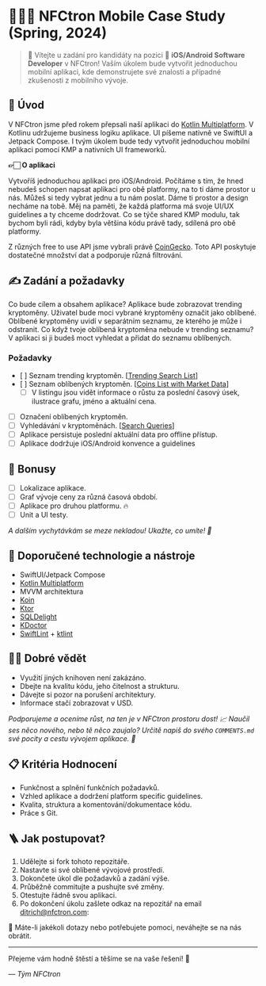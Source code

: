 # 🧑🏻‍🚀 NFCtron Mobile Case Study (Spring, 2024)

>👋 Vítejte u zadání pro kandidáty na pozici 📲 **iOS/Android Software Developer** v NFCtron! Vaším úkolem bude
vytvořit jednoduchou mobilní aplikaci, kde demonstrujete své znalosti a případné zkušenosti z mobilního vývoje.

## 🎯 Úvod

V NFCtron jsme před rokem přepsali naší aplikaci do [Kotlin Multiplatform](https://kotlinlang.org/docs/multiplatform.html).
V Kotlinu udržujeme business logiku aplikace. UI píšeme nativně ve SwiftUI a Jetpack Compose.
I tvým úkolem bude tedy vytvořit jednoduchou mobilní aplikaci pomocí KMP a nativních UI frameworků.

**👉🏻 O aplikaci**

Vytvoříš jednoduchou aplikaci pro iOS/Android. Počítáme s tím, že hned nebudeš schopen napsat aplikaci pro obě platformy, na to ti dáme prostor u nás. Můžeš si tedy vybrat jednu a tu nám poslat.
Dáme ti prostor a design necháme na tobě. Měj na paměti, že každá platforma má svoje UI/UX guidelines a ty chceme dodržovat.
Co se týče shared KMP modulu, tak bychom byli rádi, kdyby byla většina kódu právě tady, sdílená pro obě platformy.

Z různých free to use API jsme vybrali právě [CoinGecko](https://docs.coingecko.com/reference/introduction). Toto API poskytuje dostatečné množství dat a podporuje různá filtrování.

## ✍️ Zadání a požadavky
Co bude cílem a obsahem aplikace? Aplikace bude zobrazovat trending kryptoměny. Uživatel bude moci vybrané kryptoměny označit jako oblíbené. Oblíbené kryptoměny uvidí v separátním seznamu, ze kterého je může i odstranit.
Co když tvoje oblíbená kryptoměna nebude v trending seznamu? V aplikaci si ji budeš moct vyhledat a přidat do seznamu oblíbených.

### Požadavky
- [ ] Seznam trending kryptoměn. [[Trending Search List](https://docs.coingecko.com/reference/trending-search)]
- [ ] Seznam oblíbených kryptoměn. [[Coins List with Market Data](https://docs.coingecko.com/reference/coins-markets)]
  - [ ] V listingu jsou vidět informace o růstu za poslední časový úsek, ilustrace grafu, jméno a aktuální cena.
- [ ] Označení oblíbených kryptoměn.
- [ ] Vyhledávání v kryptoměnách. [[Search Queries](https://docs.coingecko.com/reference/search-data)]
- [ ] Aplikace persistuje poslední aktuální data pro offline přístup.
- [ ] Aplikace dodržuje iOS/Android konvence a guidelines

## 🌟 Bonusy
- [ ] Lokalizace aplikace.
- [ ] Graf vývoje ceny za různá časová období.
- [ ] Aplikace pro druhou platformu. 🔥
- [ ] Unit a UI testy.

_A dalším vychytávkám se meze nekladou! Ukažte, co umíte! 💫_

## 🔨 Doporučené technologie a nástroje
- SwiftUI/Jetpack Compose
- [Kotlin Multiplatform](https://kotlinlang.org/docs/multiplatform.html)
- MVVM architektura
- [Koin](https://insert-koin.io)
- [Ktor](https://ktor.io)
- [SQLDelight](https://github.com/cashapp/sqldelight)
- [KDoctor](https://github.com/Kotlin/kdoctor)
- [SwiftLint](https://github.com/realm/SwiftLint) + [ktlint](https://github.com/pinterest/ktlint)

## ☝🏻 Dobré vědět
- Využití jiných knihoven není zakázáno.
- Dbejte na kvalitu kódu, jeho čitelnost a strukturu.
- Dávejte si pozor na porušení architektury.
- Informace stačí zobrazovat v USD.

_Podporujeme a oceníme růst, na ten je v NFCtron prostoru dost! 📈 Naučil ses něco nového, nebo tě něco zaujalo? Určitě napiš do svého _`COMMENTS.md`_ své pocity a cestu vývojem aplikace. 🚀_

## 📋 Kritéria Hodnocení
- Funkčnost a splnění funkčních požadavků.
- Vzhled aplikace a dodržení platform specific guidelines.
- Kvalita, struktura a komentování/dokumentace kódu.
- Práce s Git.

## 🪜 Jak postupovat?
1. Udělejte si fork tohoto repozitáře.
2. Nastavte si své oblíbené vývojové prostředí.
3. Dokončete úkol dle požadavků a zadání výše.
4. Průběžně commitujte a pushujte své změny.
5. Otestujte řádně svou aplikaci.
6. Po dokončení úkolu zašlete odkaz na repozitář na email [ditrich@nfctron.com](mailto:ditrich@nfctron.com):


📧 Máte-li jakékoli dotazy nebo potřebujete pomoci, neváhejte se na nás obrátit.

---

Přejeme vám hodně štěstí a těšíme se na vaše řešení! 🌟

_–– Tým NFCtron_
